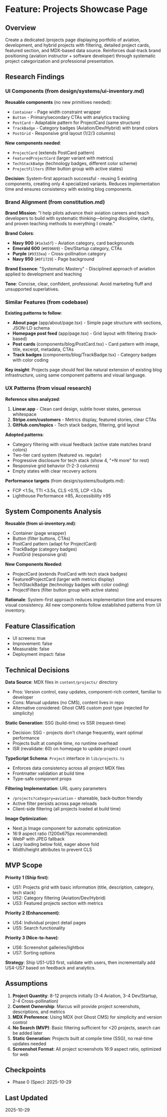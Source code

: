 # Feature: Projects Showcase Page

## Overview
Create a dedicated /projects page displaying portfolio of aviation, development, and hybrid projects with filtering, detailed project cards, featured section, and MDX-based data source. Reinforces dual-track brand positioning (aviation instructor + software developer) through systematic project categorization and professional presentation.

## Research Findings

### UI Components (from design/systems/ui-inventory.md)
**Reusable components** (no new primitives needed):
- `Container` - Page width constraint wrapper
- `Button` - Primary/secondary CTAs with analytics tracking
- `PostCard` - Adaptable pattern for ProjectCard (same structure)
- `TrackBadge` - Category badges (Aviation/Dev/Hybrid) with brand colors
- `PostGrid` - Responsive grid layout (1/2/3 columns)

**New components needed**:
- `ProjectCard` (extends PostCard pattern)
- `FeaturedProjectCard` (larger variant with metrics)
- `TechStackBadge` (technology badges, different color scheme)
- `ProjectFilters` (filter button group with active states)

**Decision**: System-first approach successful - reusing 5 existing components, creating only 4 specialized variants. Reduces implementation time and ensures consistency with existing blog components.

### Brand Alignment (from constitution.md)
**Brand Mission**: "I help pilots advance their aviation careers and teach developers to build with systematic thinking—bringing discipline, clarity, and proven teaching methods to everything I create."

**Brand Colors**:
- **Navy 900** (`#1e3a5f`) - Aviation category, card backgrounds
- **Emerald 600** (`#059669`) - Dev/Startup category, CTAs
- **Purple** (`#9333ea`) - Cross-pollination category
- **Navy 950** (`#0f1729`) - Page background

**Brand Essence**: "Systematic Mastery" - Disciplined approach of aviation applied to development and teaching

**Tone**: Concise, clear, confident, professional. Avoid marketing fluff and unsupported superlatives.

### Similar Features (from codebase)
**Existing patterns to follow**:
- **About page** (app/about/page.tsx) - Simple page structure with sections, JSON-LD schema
- **Homepage post feed** (app/page.tsx) - Grid layout with filtering (track-based)
- **Post cards** (components/blog/PostCard.tsx) - Card pattern with image, title, excerpt, metadata, CTAs
- **Track badges** (components/blog/TrackBadge.tsx) - Category badges with color coding

**Key insight**: Projects page should feel like natural extension of existing blog infrastructure, using same component patterns and visual language.

### UX Patterns (from visual research)
**Reference sites analyzed**:
1. **Linear.app** - Clean card design, subtle hover states, generous whitespace
2. **Stripe.com/customers** - Metrics display, featured stories, clear CTAs
3. **GitHub.com/topics** - Tech stack badges, filtering, grid layout

**Adopted patterns**:
- Category filtering with visual feedback (active state matches brand colors)
- Two-tier card system (featured vs. regular)
- Progressive disclosure for tech stack (show 4, "+N more" for rest)
- Responsive grid behavior (1-2-3 columns)
- Empty states with clear recovery actions

**Performance targets** (from design/systems/budgets.md):
- FCP <1.5s, TTI <3.5s, CLS <0.15, LCP <3.0s
- Lighthouse Performance ≥85, Accessibility ≥95

## System Components Analysis

**Reusable (from ui-inventory.md)**:
- Container (page wrapper)
- Button (filter buttons, CTAs)
- PostCard pattern (adapt for ProjectCard)
- TrackBadge (category badges)
- PostGrid (responsive grid)

**New Components Needed**:
- ProjectCard (extends PostCard with tech stack badges)
- FeaturedProjectCard (larger with metrics display)
- TechStackBadge (technology badges with color coding)
- ProjectFilters (filter button group with active states)

**Rationale**: System-first approach reduces implementation time and ensures visual consistency. All new components follow established patterns from UI inventory.

## Feature Classification
- UI screens: true
- Improvement: false
- Measurable: false
- Deployment impact: false

## Technical Decisions

**Data Source**: MDX files in `content/projects/` directory
- Pros: Version control, easy updates, component-rich content, familiar to developer
- Cons: Manual updates (no CMS), content lives in repo
- Alternative considered: Ghost CMS custom post type (rejected for simplicity)

**Static Generation**: SSG (build-time) vs SSR (request-time)
- Decision: SSG - projects don't change frequently, want optimal performance
- Projects built at compile time, no runtime overhead
- ISR (revalidate: 60) on homepage to update project count

**TypeScript Schema**: `Project` interface in `lib/projects.ts`
- Enforces data consistency across all project MDX files
- Frontmatter validation at build time
- Type-safe component props

**Filtering Implementation**: URL query parameters
- `/projects?category=aviation` - shareable, back-button friendly
- Active filter persists across page reloads
- Client-side filtering (all projects loaded at build time)

**Image Optimization**:
- Next.js Image component for automatic optimization
- 16:9 aspect ratio (1200x675px recommended)
- WebP with JPEG fallback
- Lazy loading below fold, eager above fold
- Width/height attributes to prevent CLS

## MVP Scope

**Priority 1 (Ship first)**:
- US1: Projects grid with basic information (title, description, category, tech stack)
- US2: Category filtering (Aviation/Dev/Hybrid)
- US3: Featured projects section with metrics

**Priority 2 (Enhancement)**:
- US4: Individual project detail pages
- US5: Search functionality

**Priority 3 (Nice-to-have)**:
- US6: Screenshot galleries/lightbox
- US7: Sorting options

**Strategy**: Ship US1-US3 first, validate with users, then incrementally add US4-US7 based on feedback and analytics.

## Assumptions

1. **Project Quantity**: 8-12 projects initially (3-4 Aviation, 3-4 Dev/Startup, 2-4 Cross-pollination)
2. **Content Ownership**: Marcus will provide project screenshots, descriptions, and metrics
3. **MDX Preference**: Using MDX (not Ghost CMS) for simplicity and version control
4. **No Search (MVP)**: Basic filtering sufficient for <20 projects, search can be added later
5. **Static Generation**: Projects built at compile time (SSG), no real-time updates needed
6. **Screenshot Format**: All project screenshots 16:9 aspect ratio, optimized for web

## Checkpoints
- Phase 0 (Spec): 2025-10-29

## Last Updated
2025-10-29
